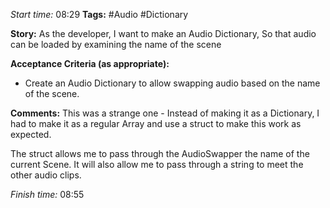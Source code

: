
*Start time:* 08:29
**Tags:** #Audio #Dictionary

**Story:** 
As the developer, I want to make an Audio Dictionary,
So that audio can be loaded by examining the name of the scene

**Acceptance Criteria (as appropriate):**
- Create an Audio Dictionary to allow swapping audio based on the name of the scene.

**Comments:** 
This was a strange one - Instead of making it as a Dictionary, I had to make it as a regular Array and use a struct to make this work as expected.

The struct allows me to pass through the AudioSwapper the name of the current Scene. It will also allow me to pass through a string to meet the other audio clips.

*Finish time:* 08:55